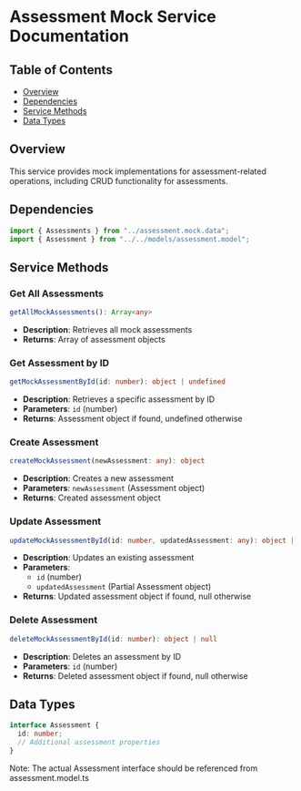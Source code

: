 # Assessment Mock Service Documentation

## Table of Contents

- [Overview](#overview)
- [Dependencies](#dependencies)
- [Service Methods](#service-methods)
- [Data Types](#data-types)

## Overview

This service provides mock implementations for assessment-related operations, including CRUD functionality for assessments.

## Dependencies

```typescript
import { Assessments } from "../assessment.mock.data";
import { Assessment } from "../../models/assessment.model";
```

## Service Methods

### Get All Assessments

```typescript
getAllMockAssessments(): Array<any>
```

- **Description**: Retrieves all mock assessments
- **Returns**: Array of assessment objects

### Get Assessment by ID

```typescript
getMockAssessmentById(id: number): object | undefined
```

- **Description**: Retrieves a specific assessment by ID
- **Parameters**: `id` (number)
- **Returns**: Assessment object if found, undefined otherwise

### Create Assessment

```typescript
createMockAssessment(newAssessment: any): object
```

- **Description**: Creates a new assessment
- **Parameters**: `newAssessment` (Assessment object)
- **Returns**: Created assessment object

### Update Assessment

```typescript
updateMockAssessmentById(id: number, updatedAssessment: any): object | null
```

- **Description**: Updates an existing assessment
- **Parameters**:
  - `id` (number)
  - `updatedAssessment` (Partial Assessment object)
- **Returns**: Updated assessment object if found, null otherwise

### Delete Assessment

```typescript
deleteMockAssessmentById(id: number): object | null
```

- **Description**: Deletes an assessment by ID
- **Parameters**: `id` (number)
- **Returns**: Deleted assessment object if found, null otherwise

## Data Types

```typescript
interface Assessment {
  id: number;
  // Additional assessment properties
}
```

Note: The actual Assessment interface should be referenced from assessment.model.ts
